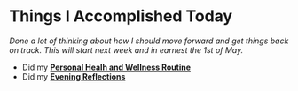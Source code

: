 # Things I Accomplished Today

_Done a lot of thinking about how I should move forward and get things back on track. This will start next week and in earnest the 1st of May._

- Did my **[Personal Healh and Wellness Routine](../../routines/2024/personal-health-and-wellness-routine/personal-health-and-wellness-routine-2024-week-17)**
- Did my **[Evening Reflections](../../routines/evening-reflections.md)**
